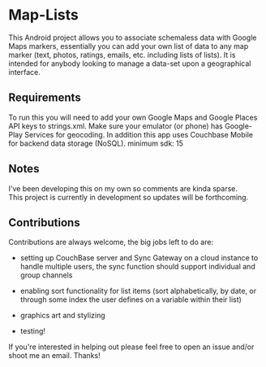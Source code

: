 # Map-Lists
This Android project allows you to associate schemaless data with Google Maps markers, essentially you can add your own list of data to any map marker (text, photos, ratings, emails, etc. including lists of lists). It is intended for anybody looking to manage a data-set upon a geographical interface.

## Requirements
To run this you will need to add your own Google Maps and Google Places API keys to strings.xml. Make sure your emulator (or phone) has Google-Play Services for geocoding. In addition this app uses Couchbase Mobile for backend data storage (NoSQL). minimum sdk: 15


## Notes  
I've been developing this on my own so comments are kinda sparse.  
This project is currently in development so updates will be forthcoming. 

## Contributions
Contributions are always welcome, the big jobs left to do are:    

* setting up CouchBase server and Sync Gateway on a cloud instance to handle multiple users, the sync function should support individual and group channels    

* enabling sort functionality for list items (sort alphabetically, by date, or through some index the user defines on a variable within their list)  

* graphics art and stylizing

* testing!     

If you're interested in helping out please feel free to open an issue and/or shoot me an email. Thanks!
